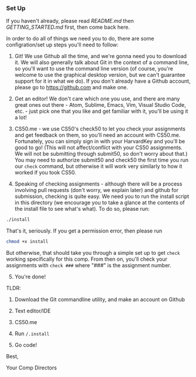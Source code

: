 ### Set Up

If you haven't already, please read _README.md_ then _GETTING_STARTED.md_ first, then come back here. 

In order to do all of things we need you to do, there are some configration/set up steps you'll need to follow:

1. Git! We use Github all the time, and we're gonna need you to download it. We will also generally talk about Git in the context of a command line, so you'll want to use the command line version (of course, you're welcome to use the graphical desktop version, but we can't guarantee support for it in what we do). If you don't already have a Github account, please go to https://github.com and make one. 

2. Get an editor! We don't care which one you use, and there are many great ones out there - Atom, Sublime, Emacs, Vim, Visual Studio Code, etc. - just pick one that you like and get familiar with it, you'll be using it a lot!

3. CS50.me - we use CS50's check50 to let you check your assignments and get feedback on them, so you'll need an account with CS50.me. Fortunately, you can simply sign in with your HarvardKey and you'll be good to go! (This will not affect/conflict with your CS50 assignments. We will not be submitting through submit50, so don't worry about that.) You may need to authorize submit50 and check50 the first time you run our ```check``` command, but otherwise it will work very similarly to how it worked if you took CS50. 

4. Speaking of checking assignments - although there will be a process involving pull requests (don't worry, we explain later) and github for submission, checking is quite easy. We need you to run the install script in this directory (we encourage you to take a glance at the contents of the install file to see what's what). To do so, please run:
```bash
./install
```
That's it, seriously. If you get a permission error, then please run
```bash
chmod +x install
```
But otherwise, that should take you through a simple set up to get ```check``` working specifically for this comp. From then on, you'll check your assignments with ```check ###``` where "###" is the assignment number. 

5. You're done!

TLDR:
1. Download the Git commandline utility, and make an account on Github

2. Text editor/IDE

3. CS50.me

4. Run ```/.install```

5. Go code!

Best,

Your Comp Directors